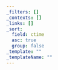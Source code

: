 ```yaml
---
_filters: []
_contexts: []
_links: []
_sort:
  field: ctime
  asc: true
  group: false
_template: ""
_templateName: ""
---
```



